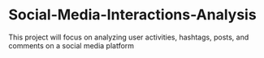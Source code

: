 # Social-Media-Interactions-Analysis
This project will focus on analyzing user activities, hashtags, posts, and comments on a social media platform
